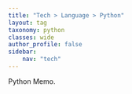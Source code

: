 ```yaml
---
title: "Tech > Language > Python"
layout: tag
taxonomy: python
classes: wide
author_profile: false
sidebar:
    nav: "tech"
---
```

Python Memo.